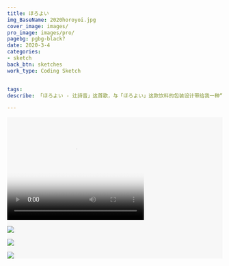 ```yaml
---
title: ほろよい
img_BaseName: 2020horoyoi.jpg
cover_image: images/
pro_image: images/pro/
pagebg: pgbg-black?
date: 2020-3-4
categories: 
- sketch
back_btn: sketches
work_type: Coding Sketch


tags:
describe: 「ほろよい - 辻詩音」这首歌，与「ほろよい」这款饮料的包装设计带给我一种“彩色圆点”的印象。对音乐和品牌印象的通感，进而让我产生了一些动态的想象。<br>于是我使用Processing追踪了歌曲里的假名分布，并把假名出现的次数、时长实时动态反映成会叠加生长的彩色圆形。这是一个纯粹出于好奇心的代码速写尝试。

---
```


<div style=" background-color:#F7F7F7; ">

<video style=" max-width:540px " width="320" height="240" controls poster="https://waterpatch.oss-cn-guangzhou.aliyuncs.com/2020-horoyoi/graphic-6-8.png" >
  <source src="https://waterpatch.oss-cn-guangzhou.aliyuncs.com/2020-horoyoi/horoyoi-compressed.mp4"  type="video/mp4">
  您的浏览器不支持 HTML5 video 标签。
</video>

<a  href="https://waterpatch.oss-cn-guangzhou.aliyuncs.com/2020-horoyoi/graphic-0-0.png" class="fancybox" data-fancybox="gallery1"><img class="content-a-img" src="https://waterpatch.oss-cn-guangzhou.aliyuncs.com/2020-horoyoi/graphic-0-0.png" ></a>


<a  href="https://waterpatch.oss-cn-guangzhou.aliyuncs.com/2020-horoyoi/graphic-6-8.png" class="fancybox" data-fancybox="gallery1"><img class="content-a-img" src="https://waterpatch.oss-cn-guangzhou.aliyuncs.com/2020-horoyoi/graphic-6-8.png" ></a>

<a  href="https://waterpatch.oss-cn-guangzhou.aliyuncs.com/2020-horoyoi/graphic-16-15.png" class="fancybox" data-fancybox="gallery1"><img class="content-a-img" src="https://waterpatch.oss-cn-guangzhou.aliyuncs.com/2020-horoyoi/graphic-16-15.png" ></a>

</div>